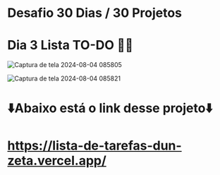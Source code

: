 # Desafio 30 Dias / 30 Projetos
# Dia 3 Lista TO-DO 📝✅

![Captura de tela 2024-08-04 085805](https://github.com/user-attachments/assets/9aed74ca-0b22-4246-bc09-68897c4cbe2f)

![Captura de tela 2024-08-04 085821](https://github.com/user-attachments/assets/c12e8903-7c34-4a87-9f02-9ec6496428cb)

# ⬇️Abaixo está o link desse projeto⬇️
# https://lista-de-tarefas-dun-zeta.vercel.app/

